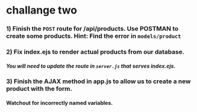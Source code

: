 # challange two

### 1) Finish the `POST` route for /api/products. Use POSTMAN to create some products. Hint: Find the error in `models/product`

### 2) Fix index.ejs to render actual products from our database.
##### You will need to update the route in `server.js` that serves index.ejs.

### 3) Finish the AJAX method in app.js to allow us to create a new product with the form.

#### Watchout for incorrectly named variables.